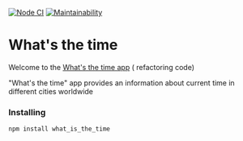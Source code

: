 [![Node CI](https://github.com/Sergey89274291549/frontend-training-lvl1/workflows/Node.js%20CI/badge.svg)](https://github.com/Sergey89274291549/frontend-training-lvl1/actions)   [![Maintainability](https://api.codeclimate.com/v1/badges/3f9a1777f0f474a93603/maintainability)](https://codeclimate.com/github/Sergey89274291549/frontend-training-lvl1/maintainability)

# What's the time

Welcome to the [What's the time app](https://frontend-training-lvl1.vercel.app/) (
refactoring code)

"What's the time" app provides an information about current time in different cities
worldwide

### Installing

```
npm install what_is_the_time
```
